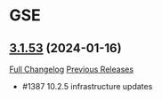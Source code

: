 # GSE

## [3.1.53](https://github.com/TimothyLuke/GSE-Advanced-Macro-Compiler/tree/3.1.53) (2024-01-16)
[Full Changelog](https://github.com/TimothyLuke/GSE-Advanced-Macro-Compiler/compare/3.1.52...3.1.53) [Previous Releases](https://github.com/TimothyLuke/GSE-Advanced-Macro-Compiler/releases)

- #1387 10.2.5 infrastructure updates  
